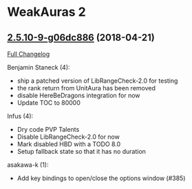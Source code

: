 # WeakAuras 2

## [2.5.10-9-g06dc886](https://github.com/WeakAuras/WeakAuras2/tree/06dc8864c230cf3d7cea0b26892a70ef4532b93e) (2018-04-21)

[Full Changelog](https://github.com/WeakAuras/WeakAuras2/compare/2.5.10...06dc8864c230cf3d7cea0b26892a70ef4532b93e)

Benjamin Staneck (4):

- ship a patched version of LibRangeCheck-2.0 for testing
- the rank return from UnitAura has been removed
- disable HereBeDragons integration for now
- Update TOC to 80000

Infus (4):

- Dry code PVP Talents
- Disable LibRangeCheck-2.0 for now
- Mark disabled HBD with a TODO 8.0
- Setup fallback state so that it has no duration

asakawa-k (1):

- Add key bindings to open/close the options window (#385)

